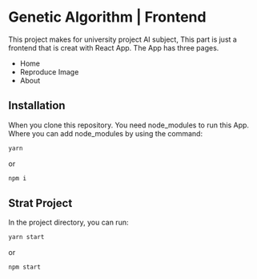 # Genetic Algorithm | Frontend

This project makes for university project AI subject, This part is just a frontend that is creat with React App.
The App has three pages.

- Home
- Reproduce Image
- About

## Installation

When you clone this repository. You need node_modules to run this App. Where you can add node_modules by using the command:

```sh
yarn
```

or

```sh
npm i
```

## Strat Project

In the project directory, you can run:

```sh
yarn start
```

or

```sh
npm start
```
